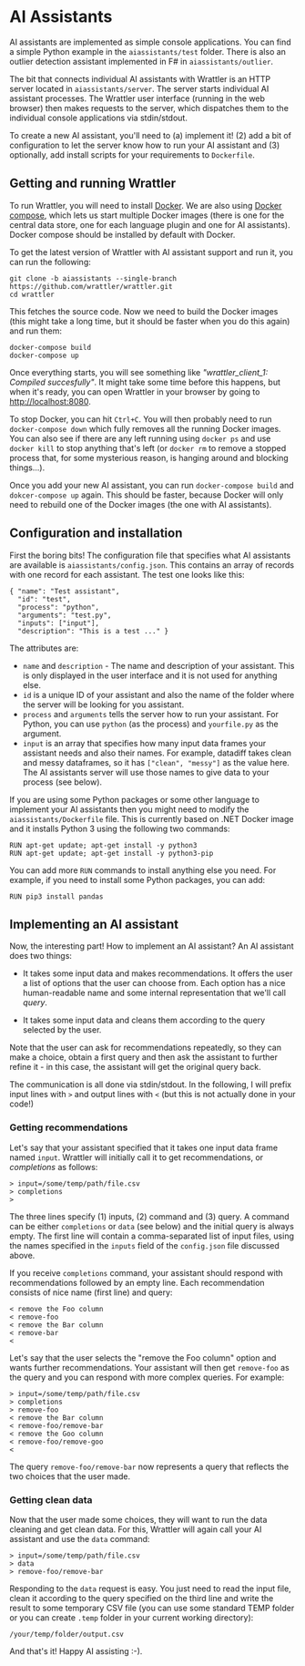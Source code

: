 # AI Assistants

AI assistants are implemented as simple console applications. You can find 
a simple Python example in the `aiassistants/test` folder. There is also an
outlier detection assistant implemented in F# in `aiassistants/outlier`.

The bit that connects individual AI assistants with Wrattler is an HTTP
server located in `aiassistants/server`. The server starts individual AI
assistant processes. The Wrattler user interface (running in the web browser) 
then makes requests to the server, which dispatches them to the individual
console applications via stdin/stdout.

To create a new AI assistant, you'll need to (a) implement it! (2) add 
a bit of configuration to let the server know how to run your AI assistant
and (3) optionally, add install scripts for your requirements to `Dockerfile`.

## Getting and running Wrattler

To run Wrattler, you will need to install [Docker](https://www.docker.com/).
We are also using [Docker compose](https://docs.docker.com/compose/), which lets
us start multiple Docker images (there is one for the central data store, one for each
language plugin and one for AI assistants). Docker compose should be installed by
default with Docker.

To get the latest version of Wrattler with AI assistant support and run it, you 
can run the following:

```
git clone -b aiassistants --single-branch https://github.com/wrattler/wrattler.git
cd wrattler
```

This fetches the source code. Now we need to build the Docker images (this might take
a long time, but it should be faster when you do this again) and run them:

```
docker-compose build
docker-compose up
```

Once everything starts, you will see something like _"wrattler_client_1: Compiled succesfully"_. 
It might take some time before this happens, but when it's ready, you can open Wrattler in your
browser by going to [http://localhost:8080](http://localhost:8080).

To stop Docker, you can hit `Ctrl+C`. You will then probably need to run `docker-compose down`
which fully removes all the running Docker images. You can also see if there are any
left running using `docker ps` and use `docker kill` to stop anything that's left 
(or `docker rm` to remove a stopped process that, for some mysterious reason, is hanging
around and blocking things...).

Once you add your new AI assistant, you can run `docker-compose build` and `dokcer-compose up`
again. This should be faster, because Docker will only need to rebuild one of the Docker
images (the one with AI assistants).

## Configuration and installation

First the boring bits! The configuration file that specifies what AI assistants
are available is `aiassistants/config.json`. This contains an array of records
with one record for each assistant. The test one looks like this:

```
{ "name": "Test assistant",
  "id": "test",
  "process": "python",
  "arguments": "test.py",
  "inputs": ["input"],
  "description": "This is a test ..." }
```

The attributes are:

 - `name` and `description` - The name and description of your assistant. 
   This is only displayed in the user interface and it is not used for anything else.
 - `id` is a unique ID of your assistant and also the name of the folder where
   the server will be looking for you assistant.
 - `process` and `arguments` tells the server how to run your assistant. For 
   Python, you can use `python` (as the process) and `yourfile.py` as the argument.
 - `input` is an array that specifies how many input data frames your assistant needs
   and also their names. For example, datadiff takes clean and messy dataframes, so
   it has `["clean", "messy"]` as the value here. The AI assistants server will use
   those names to give data to your process (see below).

If you are using some Python packages or some other language to implement your
AI assistants then you might need to modify the `aiassistants/Dockerfile` file.
This is currently based on .NET Docker image and it installs Python 3 using the
following two commands:

```
RUN apt-get update; apt-get install -y python3
RUN apt-get update; apt-get install -y python3-pip
```

You can add more `RUN` commands to install anything else you need. For example, 
if you need to install some Python packages, you can add:

```
RUN pip3 install pandas
```

## Implementing an AI assistant

Now, the interesting part! How to implement an AI assistant? An AI assistant does two things:

 - It takes some input data and makes recommendations. It offers the user a list
   of options that the user can choose from. Each option has a nice human-readable
   name and some internal representation that we'll call _query_.

 - It takes some input data and cleans them according to the query selected by
   the user.

Note that the user can ask for recommendations repeatedly, so they can make a choice, 
obtain a first query and then ask the assistant to further refine it - in this case,
the assistant will get the original query back.

The communication is all done via stdin/stdout. In the following, I will prefix 
input lines with `>` and output lines with `<` (but this is not actually done in 
your code!)

### Getting recommendations

Let's say that your assistant specified that it takes one input data frame named `input`.
Wrattler will initially call it to get recommendations, or _completions_ as follows:

```
> input=/some/temp/path/file.csv
> completions
> 
```

The three lines specify (1) inputs, (2) command and (3) query. A command can be either
`completions` or `data` (see below) and the initial query is always empty. The first line
will contain a comma-separated list of input files, using the names specified in the
`inputs` field of the `config.json` file discussed above. 

If you receive `completions` command, your assistant should respond with recommendations 
followed by an empty line. Each recommendation consists of nice name (first line) and query:

```
< remove the Foo column
< remove-foo
< remove the Bar column
< remove-bar
<
```

Let's say that the user selects the "remove the Foo column" option and wants further 
recommendations. Your assistant will then get `remove-foo` as the query and you can
respond with more complex queries. For example:

```
> input=/some/temp/path/file.csv
> completions
> remove-foo 
< remove the Bar column
< remove-foo/remove-bar
< remove the Goo column
< remove-foo/remove-goo
< 
```

The query `remove-foo/remove-bar` now represents a query that reflects the two choices
that the user made.

### Getting clean data

Now that the user made some choices, they will want to run the data cleaning and get clean
data. For this, Wrattler will again call your AI assistant and use the `data` command:

```
> input=/some/temp/path/file.csv
> data
> remove-foo/remove-bar
```

Responding to the `data` request is easy. You just need to read the input file, clean it
according to the query specified on the third line and write the result to some temporary
CSV file (you can use some standard TEMP folder or you can create `.temp` folder in your
current working directory):

```
/your/temp/folder/output.csv
```

And that's it! Happy AI assisting :-).
